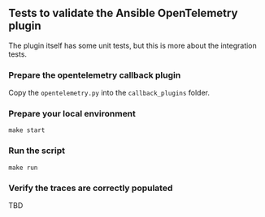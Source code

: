 ## Tests to validate the Ansible OpenTelemetry plugin

The plugin itself has some unit tests, but this is more about the integration tests.

### Prepare the opentelemetry callback plugin

Copy the `opentelemetry.py` into the `callback_plugins` folder.

### Prepare your local environment

`make start`

### Run the script

`make run`

### Verify the traces are correctly populated

TBD
